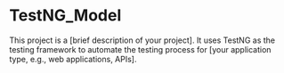 # TestNG_Model
This project is a [brief description of your project]. It uses TestNG as the testing framework to automate the testing process for [your application type, e.g., web applications, APIs].
